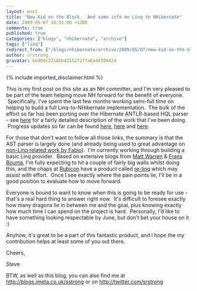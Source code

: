 ```yaml
---
layout: post
title: "New Kid on the Block.  And some info on Linq to NHibernate"
date: 2009-05-07 18:52:00 +1200
comments: true
published: true
categories: ["blogs", "nhibernate", "archive"]
tags: ["linq"]
redirect_from: ["/blogs/nhibernate/archive/2009/05/07/new-kid-on-the-block-and-some-info-on-linq-to-nhibernate.aspx/", "/blogs/nhibernate/archive/2009/05/07/new-kid-on-the-block-and-some-info-on-linq-to-nhibernate.html"]
author: srstrong
gravatar: be49dc22186b4215272ffa6a46599424
---
```

{% include imported_disclaimer.html %}
<p>This is my first post on this site as an NH committer, and I'm very pleased to be part of the team helping move NH forward for the benefit of everyone. &nbsp;Specifically, I've spent the last few months working semi-full time on helping to build a full Linq-to-NHibernate implementation. &nbsp;The bulk of the effort so far has been porting over the Hibernate ANTLR-based HQL parser - see <a href="http://blogs.imeta.co.uk/sstrong/archive/2009/02/22/617.aspx">here</a> for a fairly detailed description of the work that I've been doing. &nbsp;Progress updates so far can be found <a href="http://blogs.imeta.co.uk/sstrong/archive/2009/03/09/628.aspx">here</a>, <a href="http://blogs.imeta.co.uk/sstrong/archive/2009/04/16/680.aspx">here</a> and <a href="http://blogs.imeta.co.uk/sstrong/archive/2009/04/27/688.aspx">here</a>.</p>
<p>For those that don't want to follow all those links, the summary is that the AST parser is largely done (and already being used to great advantage on <a href="/blogs/nhibernate/archive/2009/05/05/nh2-1-executable-hql.aspx">non-Linq related work by Fabio</a>). &nbsp;I'm currently working through building a basic Linq provider. &nbsp;Based on extensive blogs from <a href="http://blogs.msdn.com/mattwar/">Matt Warren</a> &amp; <a href="http://weblogs.asp.net/FBouma/">Frans Bouma</a>, I'm fully expecting to hit a couple of fairly big walls whilst doing this, and the chaps at <a href="http://www.rubicon.eu/de/Home/Default.aspx">Rubicon</a> have a product called <a href="http://www.re-motion.org/">re-linq</a> which may assist with effort. &nbsp;Once I see exactly where the pain points lie, I'll be in a good position to evaluate how to move forward.</p>
<p>Everyone is bound to want to know when this is going to be ready for use - that's a real hard thing to answer right now. &nbsp;It's difficult to foresee exactly how many dragons lie in between me and the goal, plus knowing exactly how much time I can spend on the project is hard. &nbsp;Personally, I'd like to have something looking respectable by June, but don't bet your house on it :)</p>
<p>Anyhow, it's great to be a part of this fantastic product, and I hope the my contribution helps at least some of you out there.</p>
<p>Cheers,</p>
<p>Steve</p>
<p>BTW, as well as this blog, you can also find me at <a href="http://blogs.imeta.co.uk/sstrong">http://blogs.imeta.co.uk/sstrong</a> or on <a href="http://twitter.com/srstrong">http://twitter.com/srstrong</a></p>
